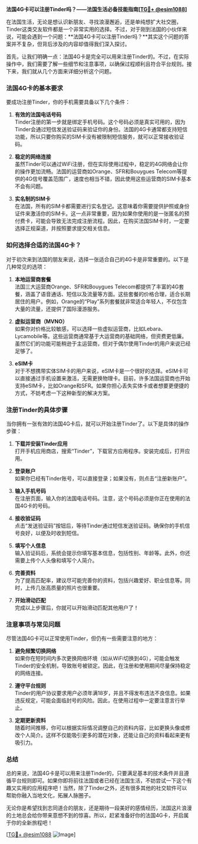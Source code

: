 **法国4G卡可以注册Tinder吗？——法国生活必备技能指南[[TG💪+ @esim1088](https://t.me/s/esim1088)]**

在法国生活，无论是想认识新朋友、寻找浪漫邂逅，还是单纯想扩大社交圈，Tinder这类交友软件都是一个非常实用的选择。不过，对于刚到法国的小伙伴来说，可能会遇到一个问题：**法国4G卡可以注册Tinder吗？**其实这个问题的答案并不复杂，但背后涉及的内容却值得我们深入探讨。

首先，让我们明确一点：法国4G卡是完全可以用来注册Tinder的。不过，在实际操作中，我们需要了解一些细节和注意事项，以确保过程顺利且符合平台规则。接下来，我们就从几个方面来详细分析这个问题。

### 法国4G卡的基本要求

要成功注册Tinder，你的手机需要具备以下几个条件：

1. **有效的法国电话号码**  
   Tinder注册的第一步就是绑定手机号码。这个号码必须是真实可用的，因为Tinder会通过短信发送验证码来验证你的身份。法国的4G卡通常都支持短信功能，所以只要你购买的SIM卡没有被限制短信服务，就可以正常接收验证码。

2. **稳定的网络连接**  
   虽然Tinder可以通过WiFi注册，但在实际使用过程中，稳定的4G网络会让你的操作更加流畅。法国的运营商如Orange、SFR和Bouygues Telecom等提供的4G信号覆盖范围广，速度也相当不错，因此使用这些运营商的SIM卡基本不会有问题。

3. **实名制的SIM卡**  
   在法国，所有的SIM卡都需要进行实名登记。这意味着你需要提供护照或身份证件来激活你的SIM卡。这一点非常重要，因为如果你使用的是一张匿名的预付费卡，可能会导致无法完成注册流程。因此，在购买法国SIM卡时，一定要选择正规渠道，并按照要求提交相关信息。

### 如何选择合适的法国4G卡？

对于初次来到法国的朋友来说，选择一张适合自己的4G卡是非常重要的。以下是几种常见的选项：

1. **本地运营商套餐**  
   法国三大运营商Orange、SFR和Bouygues Telecom都提供了丰富的4G套餐，涵盖了语音通话、短信以及流量等方面。这些套餐的价格合理，适合长期居住的用户。例如，Orange的“Play”系列套餐就非常适合年轻人，不仅包含大量的流量，还提供了国际漫游服务。

2. **虚拟运营商（MVNO）**  
   如果你对价格比较敏感，可以选择一些虚拟运营商，比如Lebara、Lycamobile等。这些运营商通常基于大运营商的基础网络，但资费更低廉。虽然它们的功能可能稍逊于主运营商，但对于偶尔使用Tinder的用户来说已经足够了。

3. **eSIM卡**  
   对于不想携带实体SIM卡的用户来说，eSIM卡是一个很好的选择。eSIM卡可以直接通过手机设置来激活，无需更换物理卡。目前，许多法国运营商也开始支持eSIM卡，比如Orange和SFR。如果你担心丢失实体卡或者想要更便捷的方式，不妨考虑一下这种新型的解决方案。

### 注册Tinder的具体步骤

当你拥有一张有效的法国4G卡后，就可以开始注册Tinder了。以下是具体的操作步骤：

1. **下载并安装Tinder应用**  
   打开手机应用商店，搜索“Tinder”，下载官方应用程序。安装完成后，打开应用。

2. **登录账户**  
   如果你已经有Tinder账号，可以直接登录；如果没有，则点击“注册新账户”。

3. **输入手机号码**  
   在注册页面，输入你的法国电话号码。注意，这个号码必须是你正在使用的法国4G卡的号码。

4. **接收验证码**  
   点击“发送验证码”按钮后，等待Tinder通过短信发送验证码。确保你的手机信号良好，以便及时收到短信。

5. **填写个人信息**  
   输入验证码后，系统会提示你填写基本信息，包括性别、年龄等。此外，你还需要上传个人头像和填写个人简介。

6. **完善资料**  
   为了提高匹配率，建议尽可能完善你的资料，包括兴趣爱好、职业信息等。同时，上传几张高质量的照片也很重要。

7. **开始滑动匹配**  
   完成以上步骤后，你就可以开始滑动匹配其他用户了！

### 注意事项与常见问题

尽管法国4G卡可以正常使用Tinder，但仍有一些需要注意的地方：

1. **避免频繁切换网络**  
   如果你在短时间内多次更换网络环境（如从WiFi切换到4G），可能会触发Tinder的安全机制，导致账号被锁定。因此，在注册和使用期间尽量保持稳定的网络连接。

2. **遵守平台规则**  
   Tinder的用户协议要求用户必须年满18岁，并且不得发布违法不良信息。如果违反规定，可能会面临封号的风险。因此，在使用过程中一定要注意言行举止。

3. **定期更新资料**  
   随着时间推移，你可以根据实际情况调整自己的资料内容，比如更换头像或修改个人简介。这样不仅能吸引更多的潜在对象，还能让自己的资料看起来更有吸引力。

### 总结

总的来说，法国4G卡是可以用来注册Tinder的，只要满足基本的技术条件并且遵循平台规则即可。如果你即将前往法国或者已经在法国生活，不妨尝试一下这个有趣又实用的应用程序吧！当然，除了Tinder之外，还有很多其他的社交软件可以帮助你融入当地文化，拓展人脉圈子。

无论你是希望找到志同道合的朋友，还是期待一段美好的感情经历，法国这片浪漫的土地总会给你带来意想不到的惊喜。所以，赶紧准备好你的法国4G卡，开启属于你的全新旅程吧！

[[TG💪+ @esim1088](https://t.me/s/esim1088) ![Image](https://i.postimg.cc/4NQfJmqS/Snipaste-2025-05-13-00-14-12.png)]